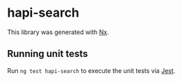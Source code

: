 # hapi-search

This library was generated with [Nx](https://nx.dev).

## Running unit tests

Run `ng test hapi-search` to execute the unit tests via [Jest](https://jestjs.io).

